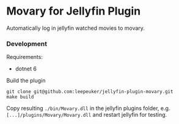 # Movary for Jellyfin Plugin

Automatically log in jellyfin watched movies to movary.

### Development
Requirements:
- dotnet 6

Build the plugin

```
git clone git@github.com:leepeuker/jellyfin-plugin-movary.git
make build
```

Copy resulting `./bin/Movary.dll` in the jellyfin plugins folder, e.g. `[...]/plugins/Movary/Movary.dll` and restart jellyfin for testing.

